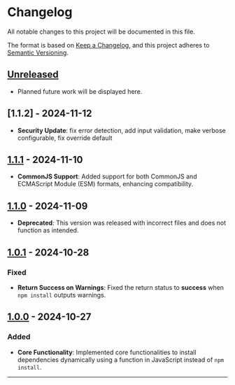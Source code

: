 # Changelog

All notable changes to this project will be documented in this file.

The format is based on [Keep a Changelog](https://keepachangelog.com/en/1.0.0/), and this project adheres to [Semantic Versioning](https://semver.org/spec/v2.0.0.html).

## [Unreleased]

- Planned future work will be displayed here.

## [1.1.2] - 2024-11-12

- **Security Update**: fix error detection, add input validation, make verbose configurable, fix override default

## [1.1.1] - 2024-11-10

- **CommonJS Support**: Added support for both CommonJS and ECMAScript Module (ESM) formats, enhancing compatibility.

## [1.1.0] - 2024-11-09

- **Deprecated**: This version was released with incorrect files and does not function as intended.

## [1.0.1] - 2024-10-28

### Fixed

- **Return Success on Warnings**: Fixed the return status to **success** when `npm install` outputs warnings.

## [1.0.0] - 2024-10-27

### Added

- **Core Functionality**: Implemented core functionalities to install dependencies dynamically using a function in JavaScript instead of `npm install`.

---

[Unreleased]: https://github.com/motero2k/dynamic-installer/compare/v1.1.1...HEAD
[1.1.1]: https://github.com/motero2k/dynamic-installer/compare/v1.1.0...v1.1.1
[1.1.0]: https://github.com/motero2k/dynamic-installer/compare/v1.0.1...v1.1.0
[1.0.1]: https://github.com/motero2k/dynamic-installer/compare/v1.0.0...v1.0.1
[1.0.0]: https://github.com/motero2k/dynamic-installer/releases/tag/v1.0.0
